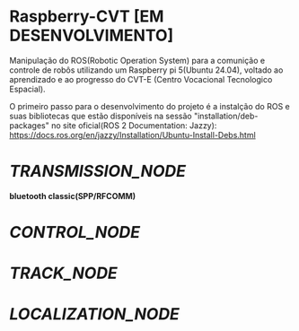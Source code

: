 # Raspberry-CVT [EM DESENVOLVIMENTO]

Manipulação do ROS(Robotic Operation System) para a comunição e controle de robôs utilizando um Raspberry pi 5(Ubuntu 24.04), voltado ao aprendizado e ao progresso do CVT-E (Centro Vocacional Tecnologico Espacial).

O primeiro passo para o desenvolvimento do projeto é a instalção do ROS e suas bibliotecas que estão disponíveis na sessão "installation/deb-packages" no site oficial(ROS 2 Documentation: Jazzy):
https://docs.ros.org/en/jazzy/Installation/Ubuntu-Install-Debs.html

# _TRANSMISSION_NODE_
__bluetooth classic(SPP/RFCOMM)__

# _CONTROL_NODE_

# _TRACK_NODE_

# _LOCALIZATION_NODE_
